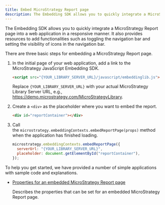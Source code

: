 ```yaml
---
title: Embed MicroStrategy Report page
description: The Embedding SDK allows you to quickly integrate a MicroStrategy Report page into a web application in a responsive manner. It also provides resources to add functionalities such as toggling the navigation bar and setting the visibility of icons in the navigation bar.
---
```


The Embedding SDK allows you to quickly integrate a MicroStrategy Report page into a web application in a responsive manner. It also provides resources to add functionalities such as toggling the navigation bar and setting the visibility of icons in the navigation bar.

There are three basic steps for embedding a MicroStrategy Report page.

1. In the initial page of your web application, add a link to the MicroStrategy JavaScript Embedding SDK.

   ```html
   <script src="{YOUR_LIBRARY_SERVER_URL}/javascript/embeddinglib.js"></script>
   ```

   Replace `{YOUR_LIBRARY_SERVER_URL}` with your actual MicroStrategy Library Server URL, e.g., <https://demo.microstrategy.com/MicroStrategyLibrary>.

1. Create a `<div>` as the placeholder where you want to embed the report.

   ```html
   <div id="reportContainer"></div>
   ```

1. Call the `microstrategy.embeddingContexts.embedReportPage(props)` method when the application has finished loading.

   ```js
   microstrategy.embeddingContexts.embedReportPage({
     serverUrl: "{YOUR_LIBRARY_SERVER_URL}",
     placeholder: document.getElementById("reportContainer"),
   });
   ```

To help you get started, we have provided a number of simple applications with sample code and explanations.

- [Properties for an embedded MicroStrategy Report page](./embed-report-properties.md)

  Describes the properties that can be set for an embedded MicroStrategy Report page.
